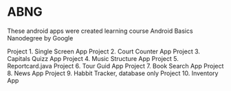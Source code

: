 # ABNG
These android apps were created learning course Android Basics Nanodegree by Google

Project 1. Single Screen App
Project 2. Court Counter App
Project 3. Capitals Quizz App
Project 4. Music Structure App
Project 5. Reportcard.java
Project 6. Tour Guid App
Project 7. Book Search App
Project 8. News App
Project 9. Habbit Tracker, database only
Project 10. Inventory App
